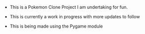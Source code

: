 - This is a Pokemon Clone Project I am undertaking for fun.
- This is currently a work in progress with more updates to follow

- This is being made using the Pygame module
